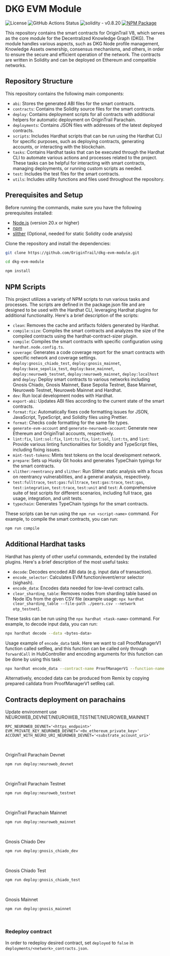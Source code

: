 # DKG EVM Module

![License](https://img.shields.io/github/license/OriginTrail/dkg-evm-module)
![GitHub Actions Status](https://img.shields.io/github/actions/workflow/status/OriginTrail/dkg-evm-module/checks.yml)
![solidity - v0.8.20](https://img.shields.io/badge/solidity-v0.8.20-07a7930e?logo=solidity)
[![NPM Package](https://img.shields.io/npm/v/dkg-evm-module)](https://www.npmjs.com/package/dkg-evm-module)

This repository contains the smart contracts for OriginTrail V8, which serves as the core module for the Decentralized Knowledge Graph (DKG). The module handles various aspects, such as DKG Node profile management, Knowledge Assets ownership, consensus mechanisms, and others, in order to ensure the secure and efficient operation of the network. The contracts are written in Solidity and can be deployed on Ethereum and compatible networks.

## Repository Structure

This repository contains the following main components:

- `abi`: Stores the generated ABI files for the smart contracts.
- `contracts`: Contains the Solidity source files for the smart contracts.
- `deploy`: Contains deployment scripts for all contracts with additional helpers for automatic deployment on OriginTrail Parachain.
- `deployments`: Contains JSON files with addresses of the latest deployed contracts.
- `scripts`: Includes Hardhat scripts that can be run using the Hardhat CLI for specific purposes, such as deploying contracts, generating accounts, or interacting with the blockchain.
- `tasks`: Contains Hardhat tasks that can be executed through the Hardhat CLI to automate various actions and processes related to the project. These tasks can be helpful for interacting with smart contracts, managing deployments, or running custom scripts as needed.
- `test`: Includes the test files for the smart contracts.
- `utils`: Includes utility functions and files used throughout the repository.

## Prerequisites and Setup

Before running the commands, make sure you have the following prerequisites installed:

- [Node.js](https://nodejs.org/) (version 20.x or higher)
- [npm](https://www.npmjs.com/)
- [slither](https://github.com/crytic/slither) (Optional, needed for static Solidity code analysis)

Clone the repository and install the dependencies:

```sh
git clone https://github.com/OriginTrail/dkg-evm-module.git

cd dkg-evm-module

npm install
```

## NPM Scripts
This project utilizes a variety of NPM scripts to run various tasks and processes. The scripts are defined in the package.json file and are designed to be used with the Hardhat CLI, leveraging Hardhat plugins for additional functionality. Here's a brief description of the scripts:

- `clean`: Removes the cache and artifacts folders generated by Hardhat.
- `compile:size`: Compiles the smart contracts and analyzes the size of the compiled contracts using the hardhat-contract-sizer plugin.
- `compile`: Compiles the smart contracts with specific configuration using `hardhat.node.config.ts`.
- `coverage`: Generates a code coverage report for the smart contracts with specific network and coverage settings.
- `deploy:gnosis_chiado_test`, `deploy:gnosis_mainnet`, `deploy:base_sepolia_test`, `deploy:base_mainnet`, `deploy:neuroweb_testnet`, `deploy:neuroweb_mainnet`, `deploy:localhost` and `deploy`: Deploy smart contracts to various networks including Gnosis Chiado, Gnosis Mainnet, Base Sepolia Testnet, Base Mainnet, Neuroweb Testnet, Neuroweb Mainnet and Hardhat.
- `dev`: Run local development nodes with Hardhat.
- `export-abi`: Updates ABI files according to the current state of the smart contracts.
- `format:fix`: Automatically fixes code formatting issues for JSON, JavaScript, TypeScript, and Solidity files using Prettier.
- `format`: Checks code formatting for the same file types.
- `generate-evm-account` and `generate-neuroweb-account`: Generate new Ethereum and OriginTrail accounts, respectively.
- `lint:fix`, `lint:sol:fix`, `lint:ts:fix`, `lint:sol`, `lint:ts`, and `lint`: Provide various linting functionalities for Solidity and TypeScript files, including fixing issues.
- `mint-test-tokens`: Mints test tokens on the local development network.
- `prepare`: Sets up Husky Git hooks and generates TypeChain typings for the smart contracts.
- `slither:reentrancy` and `slither`: Run Slither static analysis with a focus on reentrancy vulnerabilities, and a general analysis, respectively.
- `test:fulltrace`, `test:gas:fulltrace`, `test:gas:trace`, `test:gas`, `test:integration`, `test:trace`, `test:unit` and `test`: A comprehensive suite of test scripts for different scenarios, including full trace, gas usage, integration, and unit tests.
- `typechain`: Generates TypeChain typings for the smart contracts.

These scripts can be run using the `npm run <script-name>` command. For example, to compile the smart contracts, you can run:

```sh
npm run compile
```

## Additional Hardhat tasks
Hardhat has plenty of other useful commands, extended by the installed plugins. Here's a brief description of the most useful tasks:

- `decode`: Decodes encoded ABI data (e.g. input data of transaction).
- `encode_selector`: Calculates EVM function/event/error selector (sighash).
- `encode_data`: Encodes data needed for low-level contract calls.
- `clear_sharding_table`: Removes nodes from sharding table based on Node IDs from the given CSV file (example usage: `npx hardhat clear_sharding_table --file-path ./peers.csv --network otp_testnet`).

These tasks can be run using the `npx hardhat <task-name>` command. For example, to decode input data, you can run:

```sh
npx hardhat decode --data <bytes-data>
```

Usage example of `encode_data` task. Here we want to call ProofManagerV1 function called setReq, and this function can be called only through `forwardCall` in HubController and encoding arguments for this function can be done by using this task:
```sh
npx hardhat encode_data --contract-name ProofManagerV1 --function-name setReq 1 true
```
Alternatively, encoded data can be produced from Remix by copying prepared calldata from ProofManagerV1 setReq call.

## Contracts deployment on parachains

Update environment use NEUROWEB_DEVNET/NEUROWEB_TESTNET/NEUROWEB_MAINNET
```dotenv
RPC_NEUROWEB_DEVNET='<https_endpoint>'
EVM_PRIVATE_KEY_NEUROWEB_DEVNET='<0x_ethereum_private_key>'
ACCOUNT_WITH_NEURO_URI_NEUROWEB_DEVNET='<substrate_account_uri>'
```

<br/>

OriginTrail Parachain Devnet
```sh
npm run deploy:neuroweb_devnet
```

<br/>

OriginTrail Parachain Testnet
```sh
npm run deploy:neuroweb_testnet
```

<br/>

OriginTrail Parachain Mainnet
```sh
npm run deploy:neuroweb_mainnet
```

<br/>

Gnosis Chiado Dev
```sh
npm run deploy:gnosis_chiado_dev
```

<br/>

Gnosis Chiado Test
```sh
npm run deploy:gnosis_chiado_test
```

<br/>

Gnosis Mainnet
```sh
npm run deploy:gnosis_mainnet
```

<br/>

### Redeploy contract

In order to redeploy desired contract, set `deployed` to `false` in `deployments/<network>_contracts.json`.
